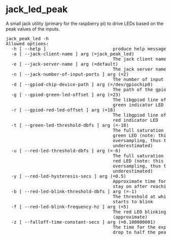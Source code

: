 # jack_led_peak

A small jack utility (primary for the raspberry pi) to drive LEDs based on the peak values of the inputs.

<pre>
jack_peak_led -h
Allowed options:
  -h [ --help ]                         produce help message
  -a [ --jack-client-name ] arg (=jack_peak_led)
                                        The jack client name to use
  -e [ --jack-server-name ] arg (=default)
                                        The jack server name to use
  -n [ --jack-number-of-input-ports ] arg (=2)
                                        The number of input ports to watch
  -d [ --gpiod-chip-device-path ] arg (=/dev/gpiochip0)
                                        The path of the gpiochip device to use
  -g [ --gpiod-green-led-offset ] arg (=23)
                                        The libgpiod line offset to use for the
                                        green indicator LED
  -r [ --gpiod-red-led-offset ] arg (=18)
                                        The libgpiod line offset to use for the
                                        red indicator LED
  -t [ --green-led-threshold-dbfs ] arg (=-18)
                                        The full saturation threshold for the 
                                        green LED (note: this is not using 
                                        oversampling, thus the value will be 
                                        underestimated)
  -u [ --red-led-threshold-dbfs ] arg (=-6)
                                        The full saturation threshold for the 
                                        red LED (note: this is not using 
                                        oversampling, thus the value will be 
                                        underestimated)
  -y [ --red-led-hysteresis-secs ] arg (=0.5)
                                        Approximate time for the red LED to 
                                        stay on after reaching full saturarion
  -b [ --red-led-blink-threshold-dbfs ] arg (=-1)
                                        The threshold at which the red LED 
                                        starts to blink
  -f [ --red-led-blink-frequency-hz ] arg (=5)
                                        The red LED blinking frequency 
                                        (approximate)
  -z [ --falloff-time-constant-secs ] arg (=0.100000001)
                                        The time for the exponential falloff to
                                        drop to half the peak value
